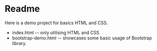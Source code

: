 # Readme

Here is a demo project for basics HTML and CSS.

* index.html -- only utilising HTML and CSS
* bootstrap-demo.html -- showcases some basic usage of Bootstrap library.